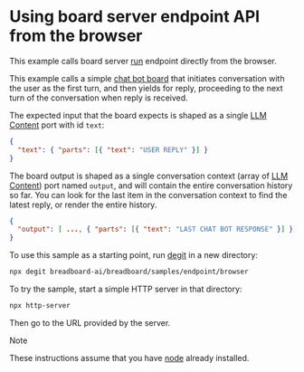 # Using board server endpoint API from the browser

This example calls board server [run](https://breadboard-ai.github.io/breadboard/docs/reference/board-run-api-endpoint/#run-api-endpoint) endpoint directly from the browser.

This example calls a simple [chat bot board](https://breadboard-ai.web.app/?tab0=https://breadboard-community.wl.r.appspot.com/boards/@AgileChicken/chat-with-your-cat.bgl.json) that initiates conversation with the user as the first turn, and then yields for reply, proceeding to the next turn of the conversation when reply is received.

The expected input that the board expects is shaped as a single [LLM Content](https://ai.google.dev/api/caching#Content) port with id `text`:

```json
{
  "text": { "parts": [{ "text": "USER REPLY" }] }
}
```

The board output is shaped as a single conversation context (array of [LLM Content](https://ai.google.dev/api/caching#Content)) port named `output`, and will contain the entire conversation history so far. You can look for the last item in the conversation context to find the latest reply, or render the entire history.

```json
{
  "output": [ ..., { "parts": [{ "text": "LAST CHAT BOT RESPONSE" }] }]
}
```

To use this sample as a starting point, run [degit](https://github.com/Rich-Harris/degit) in a new directory:

```bash
npx degit breadboard-ai/breadboard/samples/endpoint/browser
```

To try the sample, start a simple HTTP server in that directory:

```bash
npx http-server
```

Then go to the URL provided by the server.

> [!NOTE]
> These instructions assume that you have [node](https://nodejs.org/) already installed.
